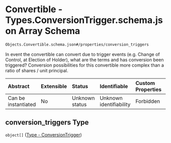# Convertible - Types.ConversionTrigger.schema.json Array Schema

```txt
Objects.Convertible.schema.json#/properties/conversion_triggers
```

In event the convertible can convert due to trigger events (e.g. Change of Control, at Election of Holder), what are the terms and has conversion been triggered? Conversion possibilities for this convertible more complex than a ratio of shares / unit principal.

| Abstract            | Extensible | Status         | Identifiable            | Custom Properties | Additional Properties | Access Restrictions | Defined In                                                                                |
| :------------------ | :--------- | :------------- | :---------------------- | :---------------- | :-------------------- | :------------------ | :---------------------------------------------------------------------------------------- |
| Can be instantiated | No         | Unknown status | Unknown identifiability | Forbidden         | Allowed               | none                | [Convertible.schema.json*](../out/objects/Convertible.schema.json "open original schema") |

## conversion_triggers Type

`object[]` ([Type - ConversionTrigger](convertible-1-properties-convertible---typesconversiontriggerschemajson-array-type---conversiontrigger.md))
